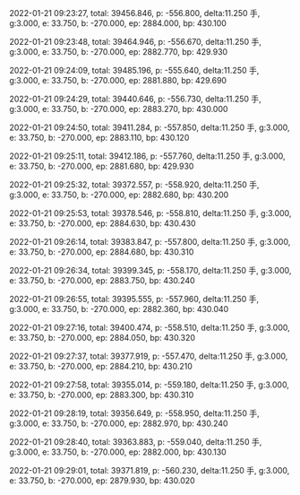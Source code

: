 2022-01-21 09:23:27, total: 39456.846, p: -556.800, delta:11.250 手, g:3.000, e: 33.750, b: -270.000, ep: 2884.000, bp: 430.100

2022-01-21 09:23:48, total: 39464.946, p: -556.670, delta:11.250 手, g:3.000, e: 33.750, b: -270.000, ep: 2882.770, bp: 429.930

2022-01-21 09:24:09, total: 39485.196, p: -555.640, delta:11.250 手, g:3.000, e: 33.750, b: -270.000, ep: 2881.880, bp: 429.690

2022-01-21 09:24:29, total: 39440.646, p: -556.730, delta:11.250 手, g:3.000, e: 33.750, b: -270.000, ep: 2883.270, bp: 430.000

2022-01-21 09:24:50, total: 39411.284, p: -557.850, delta:11.250 手, g:3.000, e: 33.750, b: -270.000, ep: 2883.110, bp: 430.120

2022-01-21 09:25:11, total: 39412.186, p: -557.760, delta:11.250 手, g:3.000, e: 33.750, b: -270.000, ep: 2881.680, bp: 429.930

2022-01-21 09:25:32, total: 39372.557, p: -558.920, delta:11.250 手, g:3.000, e: 33.750, b: -270.000, ep: 2882.680, bp: 430.200

2022-01-21 09:25:53, total: 39378.546, p: -558.810, delta:11.250 手, g:3.000, e: 33.750, b: -270.000, ep: 2884.630, bp: 430.430

2022-01-21 09:26:14, total: 39383.847, p: -557.800, delta:11.250 手, g:3.000, e: 33.750, b: -270.000, ep: 2884.680, bp: 430.310

2022-01-21 09:26:34, total: 39399.345, p: -558.170, delta:11.250 手, g:3.000, e: 33.750, b: -270.000, ep: 2883.750, bp: 430.240

2022-01-21 09:26:55, total: 39395.555, p: -557.960, delta:11.250 手, g:3.000, e: 33.750, b: -270.000, ep: 2882.360, bp: 430.040

2022-01-21 09:27:16, total: 39400.474, p: -558.510, delta:11.250 手, g:3.000, e: 33.750, b: -270.000, ep: 2884.050, bp: 430.320

2022-01-21 09:27:37, total: 39377.919, p: -557.470, delta:11.250 手, g:3.000, e: 33.750, b: -270.000, ep: 2884.210, bp: 430.210

2022-01-21 09:27:58, total: 39355.014, p: -559.180, delta:11.250 手, g:3.000, e: 33.750, b: -270.000, ep: 2883.300, bp: 430.310

2022-01-21 09:28:19, total: 39356.649, p: -558.950, delta:11.250 手, g:3.000, e: 33.750, b: -270.000, ep: 2882.970, bp: 430.240

2022-01-21 09:28:40, total: 39363.883, p: -559.040, delta:11.250 手, g:3.000, e: 33.750, b: -270.000, ep: 2882.000, bp: 430.130

2022-01-21 09:29:01, total: 39371.819, p: -560.230, delta:11.250 手, g:3.000, e: 33.750, b: -270.000, ep: 2879.930, bp: 430.020